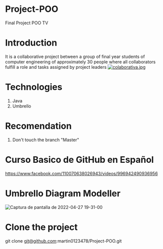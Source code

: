 # Project-POO
Final Project POO
TV

# Introduction
It is a collaborative project between a group of final year students of computer engineering of approximately 30 people 
where all collaborators fulfill a role and tasks assigned by project leaders 
[![colaborativa.jpg](https://i.postimg.cc/zGMrCCGb/colaborativa.jpg)](https://postimg.cc/qN8S0Cn4)

# Technologies
1. Java
2. Umbrello

# Recomendation
1. Don't touch the branch "Master"

# Curso Basico de GitHub en Español
https://www.facebook.com/110070638026943/videos/996942490936956


# Umbrello Diagram Modeller
![Captura de pantalla de 2022-04-27 19-31-00](https://user-images.githubusercontent.com/77118215/165653481-412d81cd-8d4a-4290-84a2-cf173725c55f.png)

# Clone the project
git clone git@github.com:martin0123478/Project-POO.git


